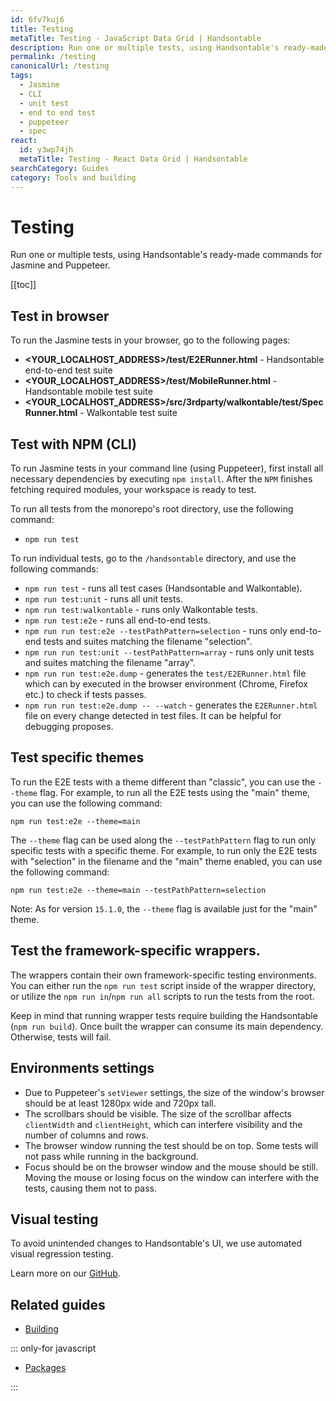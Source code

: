 ```yaml
---
id: 6fv7kuj6
title: Testing
metaTitle: Testing - JavaScript Data Grid | Handsontable
description: Run one or multiple tests, using Handsontable's ready-made commands for Jasmine and Puppeteer.
permalink: /testing
canonicalUrl: /testing
tags:
  - Jasmine
  - CLI
  - unit test
  - end to end test
  - puppeteer
  - spec
react:
  id: y3wp74jh
  metaTitle: Testing - React Data Grid | Handsontable
searchCategory: Guides
category: Tools and building
---
```


# Testing

Run one or multiple tests, using Handsontable's ready-made commands for Jasmine and Puppeteer.

[[toc]]

## Test in browser

To run the Jasmine tests in your browser, go to the following pages:

- **<YOUR\_LOCALHOST\_ADDRESS>/test/E2ERunner.html** - Handsontable end-to-end test suite
- **<YOUR\_LOCALHOST\_ADDRESS>/test/MobileRunner.html** - Handsontable mobile test suite
- **<YOUR\_LOCALHOST\_ADDRESS>/src/3rdparty/walkontable/test/SpecRunner.html** - Walkontable test suite

## Test with NPM (CLI)

To run Jasmine tests in your command line (using Puppeteer), first install all necessary dependencies by executing `npm install`. After the `NPM` finishes fetching required modules, your workspace is ready to test.

To run all tests from the monorepo's root directory, use the following command:
- `npm run test`

To run individual tests, go to the `/handsontable` directory, and use the following commands:
- `npm run test` - runs all test cases (Handsontable and Walkontable).
- `npm run test:unit` - runs all unit tests.
- `npm run test:walkontable` - runs only Walkontable tests.
- `npm run test:e2e` - runs all end-to-end tests.
- `npm run run test:e2e --testPathPattern=selection` - runs only end-to-end tests and suites matching the filename "selection".
- `npm run run test:unit --testPathPattern=array` - runs only unit tests and suites matching the filename "array".
- `npm run run test:e2e.dump` - generates the `test/E2ERunner.html` file which can by executed in the browser environment (Chrome, Firefox etc.) to check if tests passes.
- `npm run run test:e2e.dump -- --watch` - generates the `E2ERunner.html` file on every change detected in test files. It can be helpful for debugging proposes.

## Test specific themes
To run the E2E tests with a theme different than "classic", you can use the `--theme` flag.
For example, to run all the E2E tests using the "main" theme, you can use the following command:
```
npm run test:e2e --theme=main
```

The `--theme` flag can be used along the `--testPathPattern` flag to run only specific tests with a specific theme.
For example, to run only the E2E tests with "selection" in the filename and the "main" theme enabled, you can use the following command:
```
npm run test:e2e --theme=main --testPathPattern=selection
```

Note: As for version `15.1.0`, the `--theme` flag is available just for the "main" theme.

## Test the framework-specific wrappers.

The wrappers contain their own framework-specific testing environments. You can either run the `npm run test` script inside of the wrapper directory, or utilize the `npm run in`/`npm run all` scripts to run the tests from the root.

Keep in mind that running wrapper tests require building the Handsontable (`npm run build`). Once built the wrapper can consume its main dependency. Otherwise, tests will fail.

## Environments settings

- Due to Puppeteer's `setViewer` settings, the size of the window's browser should be at least 1280px wide and 720px tall.
- The scrollbars should be visible. The size of the scrollbar affects `clientWidth` and `clientHeight`, which can interfere visibility and the number of columns and rows.
- The browser window running the test should be on top. Some tests will not pass while running in the background.
- Focus should be on the browser window and the mouse should be still. Moving the mouse or losing focus on the window can interfere with the tests, causing them not to pass.

## Visual testing

To avoid unintended changes to Handsontable's UI, we use automated visual regression testing.

Learn more on our [GitHub](https://github.com/handsontable/handsontable/blob/develop/visual-tests/README.md).

## Related guides

<div class="boxes-list gray">

- [Building](@/guides/tools-and-building/custom-builds/custom-builds.md)

::: only-for javascript

- [Packages](@/guides/tools-and-building/packages/packages.md)

:::

</div>
